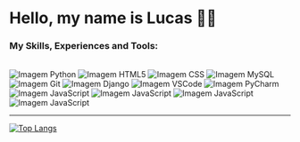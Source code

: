 # Hello, my name is Lucas 👋🙂

### My Skills, Experiences and Tools:

<br>

<div>
     <img src="https://img.shields.io/badge/Python-3471A4?style=for-the-badge&logo=python&logoColor=white" alt="Imagem Python">
     <img src="https://img.shields.io/badge/HTML5-E24B26?style=for-the-badge&logo=html5&logoColor=white" alt="Imagem HTML5">
     <img src="https://img.shields.io/badge/CSS3-553D7C?style=for-the-badge&logo=css3&logoColor=white" alt="Imagem CSS">
     <img src="https://img.shields.io/badge/MySQL-00000F?style=for-the-badge&logo=mysql&logoColor=white" alt="Imagem MySQL">
     <img src="https://img.shields.io/badge/git-%23F05033.svg?style=for-the-badge&logo=git&logoColor=white" alt="Imagem Git">
     <img src="https://img.shields.io/badge/django-%23092E20.svg?style=for-the-badge&logo=django&logoColor=white" alt="Imagem Django">
     <img src="https://img.shields.io/badge/Visual%20Studio%20Code-0078d7.svg?style=for-the-badge&logo=visual-studio-code&logoColor=white" alt="Imagem VSCode">
     <img src="https://img.shields.io/badge/PyCharm-366d27.svg?&style=for-the-badge&logo=PyCharm&logoColor=white" alt="Imagem PyCharm">
     <img src="https://img.shields.io/badge/javascript-f0df59.svg?style=for-the-badge&logo=javascript&logoColor=010409" alt="Imagem JavaScript">
     <img src="https://img.shields.io/badge/React-20232A?style=for-the-badge&logo=react&logoColor=61DAFB" alt="Imagem JavaScript">
     <img src="https://img.shields.io/badge/-boostrap-0D1117?style=for-the-badge&logo=bootstrap&labelColor=0D1117" alt="Imagem JavaScript">
     <img src="https://img.shields.io/badge/React-20232A?style=for-the-badge&logo=react&logoColor=61DAFB" alt="Imagem JavaScript">
     
</div>

<hr>

[![Top Langs](https://github-readme-stats.vercel.app/api/top-langs/?username=Dev-LDRC&layout=donut-vertical&bg_color=010409&text_color=ffffff&title_color=ffffff&border_color=30363D&border_radius=15)](https://github.com/Dev-LDRC)
